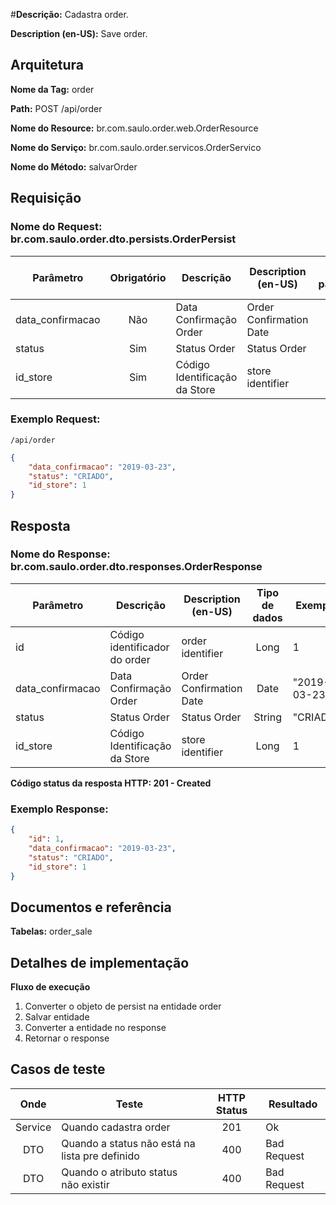 #**Descrição:** Cadastra order.

**Description (en-US):** Save order.

## **Arquitetura**

**Nome da Tag:** order

**Path:** POST /api/order

**Nome do Resource:** br.com.saulo.order.web.OrderResource

**Nome do Serviço:** br.com.saulo.order.servicos.OrderServico

**Nome do Método:** salvarOrder

## **Requisição**

### **Nome do Request:** br.com.saulo.order.dto.persists.OrderPersist

|Parâmetro | Obrigatório | Descrição | Description (en-US) | Tipo parâmetro | Tipo de dados | Exemplo | Validador |
|---|:---:|---|---|:---:|:---:|---|---|
| data_confirmacao | Não | Data Confirmação Order | Order Confirmation Date | Query | Date | "2019-03-23" | |
| status | Sim | Status Order |  Status Order | Query | String | "CRIADO" | MAX(50)|
| id_store | Sim | Código Identificação da Store | store identifier | Long | 1 |


### **Exemplo Request:**
```
/api/order
```
```json
{
	"data_confirmacao": "2019-03-23",
    "status": "CRIADO",
	"id_store": 1
}
```

## **Resposta**

### **Nome do Response:** br.com.saulo.order.dto.responses.OrderResponse

|Parâmetro | Descrição | Description (en-US) | Tipo de dados | Exemplo |
|---|---|---|:---:|---|
| id | Código identificador do order | order identifier | Long | 1 | 
| data_confirmacao | Data Confirmação Order | Order Confirmation Date | Date | "2019-03-23" | 
| status | Status Order | Status Order | String | "CRIADO" |
| id_store | Código Identificação da Store | store identifier | Long | 1 |

**Código status da resposta HTTP: 201 - Created**

### **Exemplo Response:**
```json
{
    "id": 1,
	"data_confirmacao": "2019-03-23",
    "status": "CRIADO",
	"id_store": 1
}
```

## **Documentos e referência**

**Tabelas:** order_sale

## **Detalhes de implementação**

**Fluxo de execução**

1. Converter o objeto de persist na entidade order
2. Salvar entidade
3. Converter a entidade no response
4. Retornar o response

## **Casos de teste**

| Onde | Teste | HTTP Status | Resultado |
| :---: | --- | :---: | --- |
| Service | Quando cadastra order | 201 | Ok |
| DTO | Quando a status não está na lista pre definido|  400 | Bad Request |
| DTO | Quando o atributo status não existir | 400 | Bad Request |

